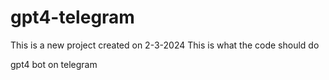 # gpt4-telegram
This is a new project created on 2-3-2024
 This is what the code should do 

gpt4 bot on telegram 